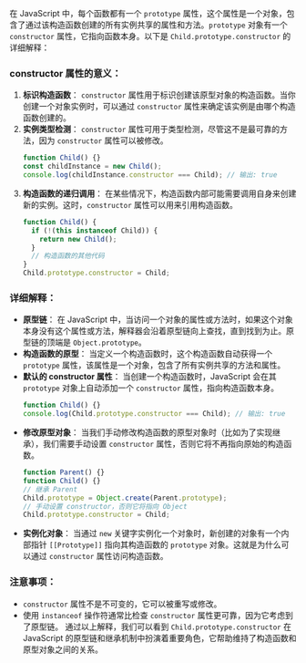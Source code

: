 在 JavaScript 中，每个函数都有一个 `prototype` 属性，这个属性是一个对象，包含了通过该构造函数创建的所有实例共享的属性和方法。`prototype` 对象有一个 `constructor` 属性，它指向函数本身。以下是 `Child.prototype.constructor` 的详细解释：

### constructor 属性的意义：

1. **标识构造函数**：
   `constructor` 属性用于标识创建该原型对象的构造函数。当你创建一个对象实例时，可以通过 `constructor` 属性来确定该实例是由哪个构造函数创建的。
2. **实例类型检测**：
   `constructor` 属性可用于类型检测，尽管这不是最可靠的方法，因为 `constructor` 属性可以被修改。
   ```javascript
   function Child() {}
   const childInstance = new Child();
   console.log(childInstance.constructor === Child); // 输出: true
   ```
3. **构造函数的递归调用**：
   在某些情况下，构造函数内部可能需要调用自身来创建新的实例。这时，`constructor` 属性可以用来引用构造函数。
   ```javascript
   function Child() {
     if (!(this instanceof Child)) {
       return new Child();
     }
     // 构造函数的其他代码
   }
   Child.prototype.constructor = Child;
   ```

### 详细解释：

- **原型链**：
  在 JavaScript 中，当访问一个对象的属性或方法时，如果这个对象本身没有这个属性或方法，解释器会沿着原型链向上查找，直到找到为止。原型链的顶端是 `Object.prototype`。
- **构造函数的原型**：
  当定义一个构造函数时，这个构造函数自动获得一个 `prototype` 属性，该属性是一个对象，包含了所有实例共享的方法和属性。
- **默认的 constructor 属性**：
  当创建一个构造函数时，JavaScript 会在其 `prototype` 对象上自动添加一个 `constructor` 属性，指向构造函数本身。
  ```javascript
  function Child() {}
  console.log(Child.prototype.constructor === Child); // 输出: true
  ```
- **修改原型对象**：
  当我们手动修改构造函数的原型对象时（比如为了实现继承），我们需要手动设置 `constructor` 属性，否则它将不再指向原始的构造函数。
  ```javascript
  function Parent() {}
  function Child() {}
  // 继承 Parent
  Child.prototype = Object.create(Parent.prototype);
  // 手动设置 constructor，否则它将指向 Object
  Child.prototype.constructor = Child;
  ```
- **实例化对象**：
  当通过 `new` 关键字实例化一个对象时，新创建的对象有一个内部指针 `[[Prototype]]` 指向其构造函数的 `prototype` 对象。这就是为什么可以通过 `constructor` 属性访问构造函数。

### 注意事项：

- `constructor` 属性不是不可变的，它可以被重写或修改。
- 使用 `instanceof` 操作符通常比检查 `constructor` 属性更可靠，因为它考虑到了原型链。
  通过以上解释，我们可以看到 `Child.prototype.constructor` 在 JavaScript 的原型链和继承机制中扮演着重要角色，它帮助维持了构造函数和原型对象之间的关系。
